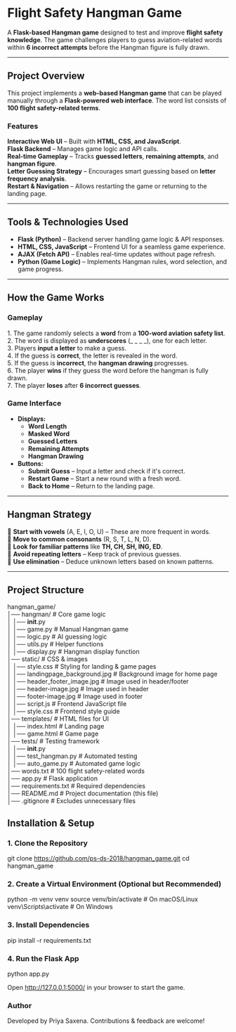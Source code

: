 # **Flight Safety Hangman Game** 

A **Flask-based Hangman game** designed to test and improve **flight safety knowledge**. The game challenges players to guess aviation-related words within **6 incorrect attempts** before the Hangman figure is fully drawn.  

---

## **Project Overview**  
This project implements a **web-based Hangman game** that can be played manually through a **Flask-powered web interface**. The word list consists of **100 flight safety-related terms**.  

### **Features**  
**Interactive Web UI** – Built with **HTML, CSS, and JavaScript**.  
**Flask Backend** – Manages game logic and API calls.  
**Real-time Gameplay** – Tracks **guessed letters**, **remaining attempts**, and **hangman figure**.  
**Letter Guessing Strategy** – Encourages smart guessing based on **letter frequency analysis**.  
**Restart & Navigation** – Allows restarting the game or returning to the landing page.  

---

## **Tools & Technologies Used**  
- **Flask (Python)** – Backend server handling game logic & API responses.  
- **HTML, CSS, JavaScript** – Frontend UI for a seamless game experience.  
- **AJAX (Fetch API)** – Enables real-time updates without page refresh.  
- **Python (Game Logic)** – Implements Hangman rules, word selection, and game progress.  

---

## **How the Game Works**  

### **Gameplay**  
1️. The game randomly selects a **word** from a **100-word aviation safety list**.  
2️. The word is displayed as **underscores** (_ _ _ _), one for each letter.  
3️. Players **input a letter** to make a guess.  
4️. If the guess is **correct**, the letter is revealed in the word.  
5️. If the guess is **incorrect**, the **hangman drawing** progresses.  
6️. The player **wins** if they guess the word before the hangman is fully drawn.  
7️. The player **loses** after **6 incorrect guesses**.  

### **Game Interface**  
- **Displays:**  
  - **Word Length**  
  - **Masked Word**  
  - **Guessed Letters**  
  - **Remaining Attempts**  
  - **Hangman Drawing**  
- **Buttons:**  
  - **Submit Guess** – Input a letter and check if it's correct.  
  - **Restart Game** – Start a new round with a fresh word.  
  - **Back to Home** – Return to the landing page.  

---

## **Hangman Strategy**  
🔹 **Start with vowels** (A, E, I, O, U) – These are more frequent in words.  
🔹 **Move to common consonants** (R, S, T, L, N, D).  
🔹 **Look for familiar patterns** like **TH, CH, SH, ING, ED**.  
🔹 **Avoid repeating letters** – Keep track of previous guesses.  
🔹 **Use elimination** – Deduce unknown letters based on known patterns.  

---

## **Project Structure**  

hangman_game/  
│── hangman/                        # Core game logic  
│   │── __init__.py  
│   │── game.py                     # Manual Hangman game  
│   │── logic.py                    # AI guessing logic  
│   │── utils.py                    # Helper functions  
│   │── display.py                  # Hangman display function  
│── static/                         # CSS & images  
│   │── style.css                   # Styling for landing & game pages  
│   │── landingpage_background.jpg  # Background image for home page  
│   │── header_footer_image.jpg     # Image used in header/footer  
│   │── header-image.jpg            # Image used in header  
│   │── footer-image.jpg            # Image used in footer  
│   │── script.js                   # Frontend JavaScript file  
│   │── style.css                   # Frontend style guide  
│── templates/                      # HTML files for UI  
│   │── index.html                  # Landing page  
│   │── game.html                   # Game page  
│── tests/                          # Testing framework  
│   │── __init__.py  
│   │── test_hangman.py             # Automated testing  
│   │── auto_game.py                # Automated game logic  
│── words.txt                       # 100 flight safety-related words  
│── app.py                          # Flask application  
│── requirements.txt                # Required dependencies  
│── README.md                       # Project documentation (this file)  
│── .gitignore                      # Excludes unnecessary files  


## **Installation & Setup**  

### **1️. Clone the Repository**  

git clone https://github.com/ps-ds-2018/hangman_game.git
cd hangman_game


### **2️. Create a Virtual Environment (Optional but Recommended)**

python -m venv venv
source venv/bin/activate   # On macOS/Linux
venv\Scripts\activate      # On Windows

### **3️. Install Dependencies**

pip install -r requirements.txt

### **4. Run the Flask App**

python app.py

Open http://127.0.0.1:5000/ in your browser to start the game.

### **Author**

Developed by Priya Saxena. Contributions & feedback are welcome! 

